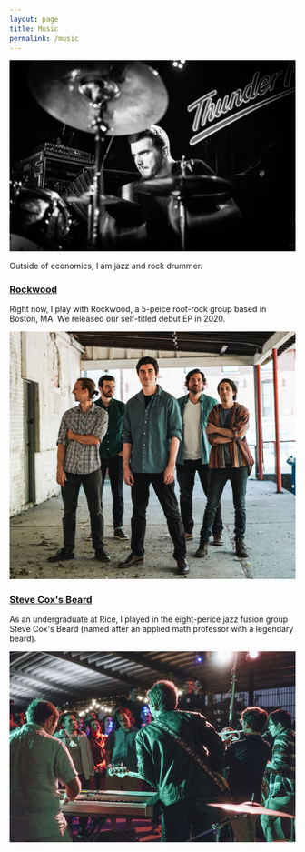 ```yaml
---
layout: page
title: Music
permalink: /music
---
```


![drums1](/images/drums1.jpg)

Outside of economics, I am jazz and rock drummer. 

### [Rockwood](https://www.rockwoodtheband.com)
Right now, I play with Rockwood, a 5-peice root-rock group based in Boston, MA. We released our self-titled debut EP in 2020.

![rockwood](/images/rw1.jpg)

### [Steve Cox's Beard](https://soundcloud.com/stevecoxsbeard)
As an undergraduate at Rice, I played in the eight-perice jazz fusion group Steve Cox's Beard (named after an applied math professor with a legendary beard).

![scb](/images/scb1.jpg)


